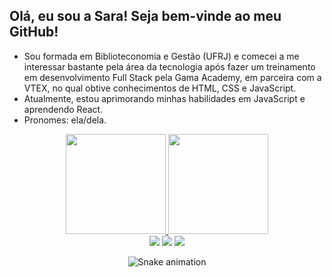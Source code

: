 ## Olá, eu sou a Sara! Seja bem-vinde ao meu GitHub!

- Sou formada em Biblioteconomia e Gestão (UFRJ) e comecei a me interessar bastante pela área da tecnologia após fazer um treinamento em desenvolvimento Full Stack pela Gama Academy, em parceira com a VTEX, no qual obtive conhecimentos de HTML, CSS e JavaScript.
- Atualmente, estou aprimorando minhas habilidades em JavaScript e aprendendo React.
- Pronomes: ela/dela.

<div align="center">
  <a href="https://github-readme-stats.vercel.app/api?username=saralopescorrea">
  <img height="160em" src="https://github-readme-stats.vercel.app/api?username=saralopescorrea&show_icons=true&theme=tokyonight&include_all_commits=true&count_private=true"/>
  <img height="160em" src="https://github-readme-stats.vercel.app/api/top-langs/?username=saralopescorrea&layout=compact&theme=tokyonight"/>
   </div>
 
<div align="center"> 
  <a href="https://www.linkedin.com/in/saralopescorrea"><img src="https://img.shields.io/badge/LinkedIn-0077B5?style=for-the-badge&logo=linkedin&logoColor=white" target="blank"></a>
  <a href="https://discord.gg/bGy7MJF4" target="_blank"><img src="https://img.shields.io/badge/Discord-7289DA?style=for-the-badge&logo=discord&logoColor=white" target="blank"></a>
   <a href="mailto:saralopes0203@gmail.com" target="blank"><img src="https://img.shields.io/badge/Gmail-D14836?style=for-the-badge&logo=gmail&logoColor=white" target="blank"></a>
  
  ![Snake animation](https://github.com/saralopescorrea/saralopescorrea/blob/output/github-contribution-grid-snake.svg)

  
  </div>
  



